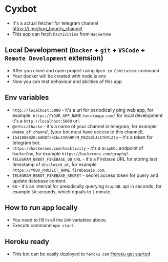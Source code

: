 # Cyxbot
* It's a actual fetcher for telegram channel https://t.me/bug_bounty_channel
* This app can fetch `hactivities` from `HackerOne`

## Local Development (`Docker` + `git` + `VSCode` + `Remote Development` extension)
* After you clone and open project using `Open in Contiainer` command
* Your docker will be created with node.js env
* Now you can test behaviour and abilities of this app

## Env variables
* `http://localhost:5000` - it's a url for periodically ping web app, for example: `https://YOUR_APP_NAME.herokuapp.com/` for local development it's a `http://localhost:5000` url.
* `@ethicalhackx` - it's a name of your channel in telegram, for example `@name_of_channel` (your bot must have access to this channel).
* `1541008020:AAHQfckCbutVRhHMrM_MXZ5BlJs1ThPiZto` - it's a token for telegram bot.
* `https://hackerone.com/hacktivity` - it's a `GraphQL` endpoint of `HackerOne`, for example `https://hackerone.com/graphql`.
* `TELEGRAM_BBBOT_FIREBASE_DB_URL` - it's a Firebase URL for storing last timestamp of `disclosed_at`, for example `https://YOUR_PROJECT_NAME.firebaseio.com`.
* `TELEGRAM_BBBOT_FIREBASE_SECRET` - secret access token for query and update database content.
* `60` - it's an interval for preiodically querying `GraphQL` api in seconds, for  example `60` seconds, which equals to `1` minute.

## How to run app locally
* You need to fill in all the `ENV` variables above.
* Execute command `npm start`.

## Heroku ready
* This bot can be easily deployed to `heroku.com` [Heroku get started](docs/heroku_get_started.md)
